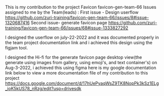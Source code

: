 This is my contribution to the project Favicon favicon-gen-team-66
Issues assigned to me by the Team(leads) :
First issue - Design userflow   https://github.com/zuri-training/favicon-gen-team-66/issues/8#issue-1320687416
Second issue- generate favicon page https://github.com/zuri-training/favicon-gen-team-66/issues/68#issue-1333827292

I designed the userflow on july-22-2022 and it was documented properly in the team project documentation link and i achieved this design using the figjam tool.

I designed the Hi-fi for the generate favicon page desktop view(the generate using images from gallery, using emoji's, and text container's) on Aug-3-2022, i achieved this using figma
here is my google documentation link below to view a more documentation file of my contribution to this project
https://docs.google.com/document/d/17hUePyaqWsZ9TK8NopPk3kSz1ELg_ioK5kUS78_nRzg/edit?usp=drivesdk
